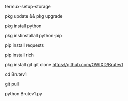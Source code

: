 termux-setup-storage

pkg update && pkg upgrade

pkg install python

pkg instinstallall python-pip 

pip install requests

pip install rich

pkg install git 
git clone https://github.com/OWIXD/Brutev1

cd Brutev1

git pull 

python Brutev1.py
